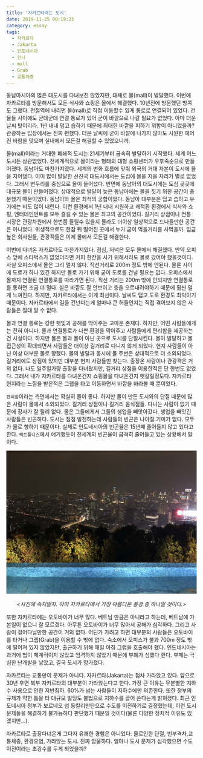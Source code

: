 ```yaml
---
title: '자카르타라는 도시'
date: 2019-11-25 00:19:23
category: essay
tags:
  - 자카르타
  - Jakarta
  - 인도네시아
  - 인니
  - mall
  - Grab
  - 교통체증
---
```

동남아시아의 많은 대도시를 다녀보진 않았지만, 대체로 몰(mall)이 발달했다. 이번에 자카르타를 방문해서도 모든 식사와 쇼핑은 몰에서 해결했다. 10년전에 방문했던 방콕도 그랬다. 전철역에 내리면 몰(mall)로 직접 이동할수 있게 통로로 연결되어 있었다. 건물들 사이에도 군데군데 연결 통로가 있어 굳이 바깥으로 나갈 필요가 없었다. 아마 더운 날씨 탓이리라. 1년 내내 덥고 습하기 때문에 최대한 바깥을 피하기 위함이 아니었을까? 관광하는 입장에서는 진짜 편했다. 더운 날씨에 굳이 바깥에 나가지 않아도 시원한 에어컨 바람을 맞으며 실내에서 모든걸 해결할 수 있었으니까.

몰(mall)이라는 거대한 폐쇄적 도시는 21세기부터 급속히 발달하기 시작했다. 세계 어느 도시든 상관없었다. 전세계적으로 몰이라는 형태의 대형 쇼핑센터가 우후죽순으로 만들어졌다. 동남아도 마찬가지였다. 세계의 변화 흐름에 맞춰 외국의 거대 자본이 도시에 몰을 지어댔다. 이미 많이 발달한 선진국 대도시에서는 도심에 몰을 지을 자리가 별로 없었다. 그래서 변두리를 중심으로 몰이 들어섰다. 반면에 동남아의 대도시에는 도심 곳곳에 대규모 몰이 만들어졌다. 상대적으로 발달이 늦은 동남아에는 몰을 짓기 위한 공간이 충분했기 때문이었다. 동남아와 몰은 최적의 궁합이었다. 동남아 대부분은 덥고 습하고 우기에는 비도 많이 내린다. 이런 환경에서 1년 내내 시원하고 쾌적환 환경에서 식사와 쇼핑, 엔터테인먼트를 모두 즐길 수 있는 몰은 최고의 공간이었다. 길거리 상점이나 전통 시장은 관광차원에서 한번쯤 들릴수 있을지 몰라도 더이상 일상적으로 드나들만한 공간은 아니었다. 위생적으로도 한참 뒤 떨어진 곳에서 누가 굳이 먹을거리를 사먹을까. 임금 높은 회사원들, 관광객들은 이제 몰에서 모든걸 해결한다.

이번에 다녀온 자카르타도 마찬가지였다. 점심, 저녁은 모두 몰에서 해결했다. 만약 오피스 앞에 스타벅스가 없었더라면 커피 한잔을 사기 위해서라도 몰로 갔어야 했을것이다. 사실 오피스에서 몰은 그리 멀지 않다. 직선거리로 200m 정도 밖에 안된다. 물론 사이에 도로가 하나 있긴 하지만 몰로 가기 위해 굳이 도로를 건널 필요는 없다. 오피스에서 몰까지 연결된 연결통로를 따라가면 된다. 직선 거리는 200m 밖에 안되지만 연결통로를 통하면 조금 더 멀다. 실은 바깥도 잘 안보이고 층을 오르내려야하기 때문에 훨씬 멀게 느껴진다. 하지만, 자카르타에서는 이게 최선이다. 날씨도 덥고 도로 환경도 최악이기 때문이다. 자카르타에서 길을 건넌다는게 얼마나 큰 허들인지는 직접 겪어보지 않은 사람들은 절대 알 수 없다.

몰과 연결 통로는 강한 햇빛과 공해를 막아주는 고마운 존재다. 하지만, 어떤 사람들에게는 전혀 아니다. 몰과 연결통로가 나쁜 환경을 막아주고 사람들에게 편리함을 제공하는건 사실이다. 하지만 몰은 몰과 몰이 아닌 곳으로 도시를 단절시킨다. 몰이 발달하고 몰 접근성이 확대되면서 사람들은 더이상 길거리로 다니지 않게 되었다. 현지 사람들이 아닌 이상 대부분 몰로 향했다. 몰의 발달과 동시에 몰 주변은 상대적으로 더 소외되었다. 길거리에도 상점이 있지만 대부분 현지 사람들만 찾는다. 출장온 사람이나 관광객은 거의 없다. 나도 일주일가량 출장을 다녀왔지만, 길거리 상점을 이용한적은 단 한번도 없었다. 그래서 내가 자카르타를 다녀온건지 쇼핑몰을 다녀온건지 헷갈릴정도다. 자카르타 현지라는 느낌을 받은적은 그랩을 타고 이동하면서 바깥을 바라볼 때 뿐이었다.

`편리함`이라는 측면에서는 확실히 몰이 좋다. 하지만 몰이 만든 도시와의 단절 때문에 많은 사람이 몰에서 소외되었다. 길거리 상점이나 길거리 음식점들. 다니는 사람이 없기 때문에 장사가 잘 될리 없다. 몰은 그들에게서 그들의 생업을 빼앗아갔다. 생업을 빼앗긴 사람들은 빈곤하다. 도시는 점점 발전하는데 사람들의 빈곤은 나아질 기미가 없다. 모두가 몰로 향하기 때문이다. 실제로 인도네시아의 빈곤율은 15년째 줄어들지 않고 있다고 한다. `팩트풀니스`에서 얘기했듯이 전세계의 빈곤율이 급격히 줄어들고 있는 상황에서 말이다.

![자카르타 야경](./0.jpeg)
<p align="center" style="font-style: italic">
  &#60;사진에 속지말자. 아마 자카르타에서 가장 아름다운 풍경 중 하나일 것이다.&#62;
</p>

또한 자카르타에는 오토바이가 너무 많다. 베트남 만큼은 아니라고 하는데, 베트남에 가본일이 없으니 잘 모르겠다. 아무튼 오토바이가 너무 많아서 공해가 심각하다. 그리고 사람이 걸어다닐만한 공간이 거의 없다. 어딘가 가려고 하면 대부분의 사람들은 오토바이를 타거나 그랩(Grab)을 이용할 수 밖에 없다. 숙소에서 오피스가 불과 700m 정도 밖에 떨어져 있지 않았지만, 출근하기 위해 매일 아침 그랩을 호출해야 했다. 인드네시아는 과거에 법이 체계적이지 않았고 엄격하지 않았기 때문에 부폐가 심했다 한다. 부페는 극심한 난개발을 낳았고, 결국 도시가 망가졌다.

자카르타는 교통만이 문제가 아니다. 자카르타(Jakarta)는 점차 가라앉고 있다. 앞으로 30년 후면 북부 자카르타의 대부분이 가라앉는다고 한다. 가장 큰 이유는 무분별한 지하수 사용으로 인한 지반침하. 60%가 넘는 사람들이 지하수에만 의존한다. 또한 정부의 규제가 약한 틈을 타 대규모 빌딩도 불법으로 지하수를 끌어 쓴다는게 밝혀졌다. 최근 인도네시아 정부가 보르네오 섬 동칼리만탄으로 수도를 이전하기로 결정했는데, 이런 도시 문제들을 해결하기 불가능하다 판단했기 때문일 것이다(물론 다양한 정치적 이유도 있겠지만...).

자카르타로 출장다녀온게 그다지 유쾌한 경험은 아니었다. 몰로인한 단절, 빈부격차,교통체증, 환경오염, 가라앉는 도시. 진짜 암울하다. 얼마나 도시 문제가 심각했으면 수도 이전이라는 초강수를 두게 되었을까?
